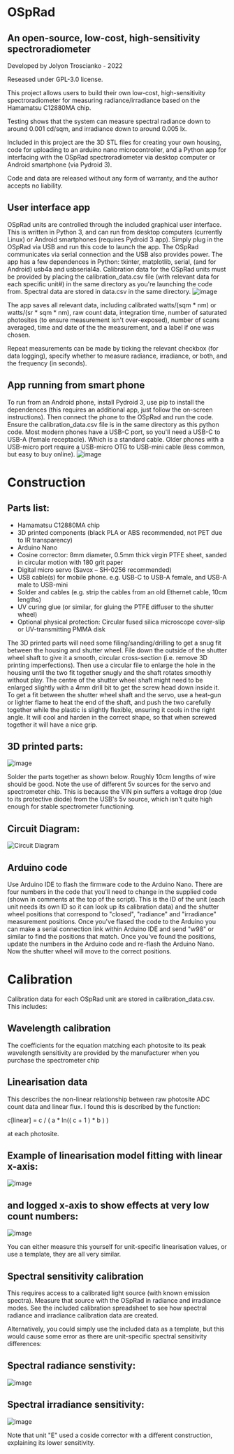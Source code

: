 # OSpRad
## An open-source, low-cost, high-sensitivity spectroradiometer

Developed by Jolyon Troscianko - 2022

Reseased under GPL-3.0 license.

This project allows users to build their own low-cost, high-sensitivity spectroradiometer for measuring radiance/irradiance based on the Hamamatsu C12880MA chip.

Testing shows that the system can measure spectral radiance down to around 0.001 cd/sqm, and irradiance down to around 0.005 lx.

Included in this project are the 3D STL files for creating your own housing, code for uploading to an arduino nano microcontroller, and a Python app for interfacing with the OSpRad spectroradiometer via desktop computer or Android smartphone (via Pydroid 3).

Code and data are released without any form of warranty, and the author accepts no liability.

## User interface app
OSpRad units are controlled through the included graphical user interface. This is written in Python 3, and can run from desktop computers (currently Linux) or Android smartphones (requires Pydroid 3 app). Simply plug in the OSpRad via USB and run this code to launch the app. The OSpRad communicates via serial connection and the USB also provides power. The app has a few dependences in Python: tkinter, matplotlib, serial, (and for Android) usb4a and usbserial4a. Calibration data for the OSpRad units must be provided by placing the calibration_data.csv file (with relevant data for each specific unit#) in the same directory as you're launching the code from. Spectral data are stored in data.csv in the same directory.
![image](https://user-images.githubusercontent.com/53558556/206735364-3b1cf770-dc8e-4b96-9161-38993c282523.png)

The app saves all relevant data, including calibrated watts/(sqm * nm) or watts/(sr * sqm * nm), raw count data, integration time, number of saturated photosites (to ensure measurement isn't over-exposed), number of scans averaged, time and date of the the measurement, and a label if one was chosen.

Repeat measurements can be made by ticking the relevant checkbox (for data logging), specify whether to measure radiance, irradiance, or both, and the frequency (in seconds).

## App running from smart phone
To run from an Android phone, install Pydroid 3, use pip to install the dependences (this requires an additional app, just follow the on-screen instructions). Then connect the phone to the OSpRad and run the code. Ensure the calibration_data.csv file is in the same directory as this python code. Most modern phones have a USB-C port, so you'll need a USB-C to USB-A (female receptacle). Which is a standard cable. Older phones with a USB-micro port require a USB-micro OTG to USB-mini cable (less common, but easy to buy online).
![image](https://user-images.githubusercontent.com/53558556/206735393-852fcddf-c2f6-4157-91d9-829ed9c3097c.png)


# Construction
## Parts list:
- Hamamatsu C12880MA chip
- 3D printed components (black PLA or ABS recommended, not PET due to IR transparency)
- Arduino Nano
- Cosine corrector: 8mm diameter, 0.5mm thick virgin PTFE sheet, sanded in circular motion with 180 grit paper
- Digital micro servo (Savox – SH-0256 recommended)
- USB cable(s) for mobile phone. e.g. USB-C to USB-A female, and USB-A male to USB-mini
- Solder and cables (e.g. strip the cables from an old Ethernet cable, 10cm lengths)
- UV curing glue (or similar, for gluing the PTFE diffuser to the shutter wheel)
- Optional physical protection: Circular fused silica microscope cover-slip or UV-transmitting PMMA disk

The 3D printed parts will need some filing/sanding/drilling to get a snug fit between the housing and shutter wheel. File down the outside of the shutter wheel shaft to give it a smooth, circular cross-section (i.e. remove 3D printing imperfections). Then use a circular file to enlarge the hole in the housing until the two fit together snugly and the shaft rotates smoothly without play. The centre of the shutter wheel shaft might need to be enlarged slightly with a 4mm drill bit to get the screw head down inside it. To get a fit between the shutter wheel shaft and the servo, use a heat-gun or lighter flame to heat the end of the shaft, and push the two carefully together while the plastic is slightly flexible, ensuring it cools in the right angle. It will cool and harden in the correct shape, so that when screwed together it will have a nice grip.

## 3D printed parts:
![image](https://user-images.githubusercontent.com/53558556/206735271-c7213dae-bb6c-4bfd-b26a-0d071d12910c.png)


Solder the parts together as shown below. Roughly 10cm lengths of wire should be good. Note the use of different 5v sources for the servo and spectrometer chip. This is because the VIN pin suffers a voltage drop (due to its protective diode) from the USB's 5v source, which isn't quite high enough for stable spectrometer functioning.

## Circuit Diagram:
![Circuit Diagram](https://user-images.githubusercontent.com/53558556/206735133-19c5051f-9946-49dd-95c0-88d3e2ee12a0.png)

## Arduino code
Use Arduino IDE to flash the firmware code to the Arduino Nano. There are four numbers in the code that you'll need to change in the supplied code (shown in comments at the top of the script). This is the ID of the unit (each unit needs its own ID so it can look up its calibration data) and the shutter wheel positions that correspond to "closed", "radiance" and "irradiance" measurement positions. Once you've flased the code to the Arduino you can make a serial connection link within Arduino IDE and send "w98" or similar to find the positions that match. Once you've found the positions, update the numbers in the Arduino code and re-flash the Arduino Nano. Now the shutter wheel will move to the correct positions.

# Calibration
Calibration data for each OSpRad unit are stored in calibration_data.csv. This includes:

## Wavelength calibration
The coefficients for the equation matching each photosite to its peak wavelength sensitivity are provided by the manufacturer when you purchase the spectrometer chip

## Linearisation data
This describes the non-linear relationship between raw photosite ADC count data and linear flux. I found this is described by the function:

c[linear] = c / ( a * ln(( c + 1 ) * b )  )

at each photosite.

## Example of linearisation model fitting with linear x-axis:
![image](https://user-images.githubusercontent.com/53558556/206866765-3232aae8-63bd-4dec-80ab-747c6e76379e.png)

## and logged x-axis to show effects at very low count numbers:
![image](https://user-images.githubusercontent.com/53558556/206866771-5d5c5ff3-211b-4721-a19d-9e68e6823c1b.png)

You can either measure this yourself for unit-specific linearisation values, or use a template, they are all very similar.


## Spectral sensitivity calibration

This requires access to a calibrated light source (with known emission spectra). Measure that source with the OSpRad in radiance and irradiance modes. See the included calibration spreadsheet to see how spectral radiance and irradiance calibration data are created.

Alternatively, you could simply use the included data as a template, but this would cause some error as there are unit-specific spectral sensitivity differences:

## Spectral radiance senstivity:
![image](https://user-images.githubusercontent.com/53558556/206866994-992bc599-04df-417b-9486-ac40f4764e75.png)

## Spectral irradiance sensitivity:
![image](https://user-images.githubusercontent.com/53558556/206867013-0940212b-1364-4cf7-a1a8-aa31dc41c986.png)

Note that unit "E" used a coside corrector with a different construction, explaining its lower sensitivity.

